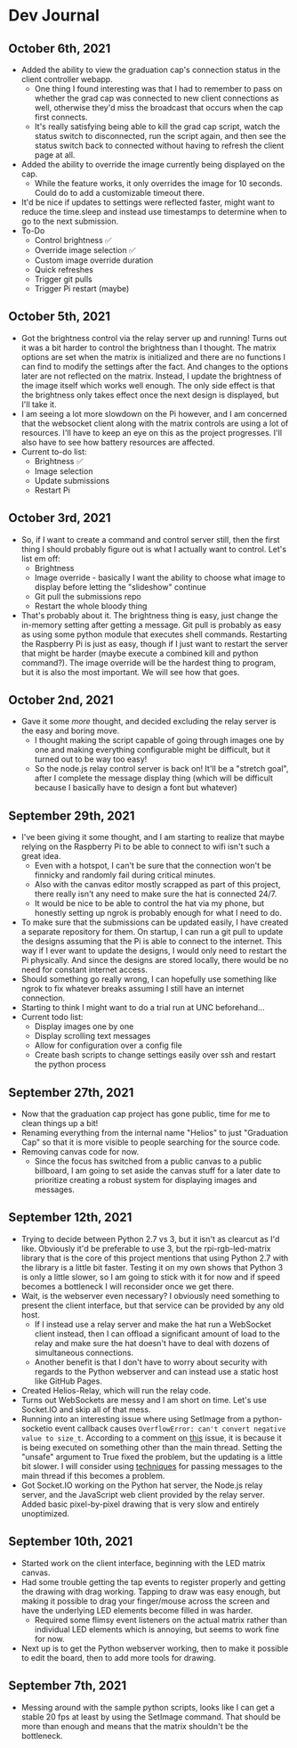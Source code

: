 # Dev Journal

## October 6th, 2021

- Added the ability to view the graduation cap's connection status in the client controller webapp.
  - One thing I found interesting was that I had to remember to pass on whether the grad cap was connected to new client connections as well, otherwise they'd miss the broadcast that occurs when the cap first connects.
  - It's really satisfying being able to kill the grad cap script, watch the status switch to disconnected, run the script again, and then see the status switch back to connected without having to refresh the client page at all.
- Added the ability to override the image currently being displayed on the cap.
  - While the feature works, it only overrides the image for 10 seconds. Could do to add a customizable timeout there.
- It'd be nice if updates to settings were reflected faster, might want to reduce the time.sleep and instead use timestamps to determine when to go to the next submission.
- To-Do
  - Control brightness ✅
  - Override image selection ✅
  - Custom image override duration
  - Quick refreshes
  - Trigger git pulls
  - Trigger Pi restart (maybe)

## October 5th, 2021

- Got the brightness control via the relay server up and running! Turns out it was a bit harder to control the brightness than I thought. The matrix options are set when the matrix is initialized and there are no functions I can find to modify the settings after the fact. And changes to the options later are not reflected on the matrix. Instead, I update the brightness of the image itself which works well enough. The only side effect is that the brightness only takes effect once the next design is displayed, but I'll take it.
- I am seeing a lot more slowdown on the Pi however, and I am concerned that the websocket client along with the matrix controls are using a lot of resources. I'll have to keep an eye on this as the project progresses. I'll also have to see how battery resources are affected.
- Current to-do list:
  - Brightness ✅
  - Image selection
  - Update submissions
  - Restart Pi

## October 3rd, 2021

- So, if I want to create a command and control server still, then the first thing I should probably figure out is what I actually want to control. Let's list em off:
  - Brightness
  - Image override - basically I want the ability to choose what image to display before letting the "slideshow" continue
  - Git pull the submissions repo
  - Restart the whole bloody thing
- That's probably about it. The brightness thing is easy, just change the in-memory setting after getting a message. Git pull is probably as easy as using some python module that executes shell commands. Restarting the Raspberry Pi is just as easy, though if I just want to restart the server that might be harder (maybe execute a combined kill and python command?). The image override will be the hardest thing to program, but it is also the most important. We will see how that goes.

## October 2nd, 2021

- Gave it some _more_ thought, and decided excluding the relay server is the easy and boring move.
  - I thought making the script capable of going through images one by one and making everything configurable might be difficult, but it turned out to be way too easy!
  - So the node.js relay control server is back on! It'll be a "stretch goal", after I complete the message display thing (which will be difficult because I basically have to design a font but whatever)

## September 29th, 2021

- I've been giving it some thought, and I am starting to realize that maybe relying on the Raspberry Pi to be able to connect to wifi isn't such a great idea.
  - Even with a hotspot, I can't be sure that the connection won't be finnicky and randomly fail during critical minutes.
  - Also with the canvas editor mostly scrapped as part of this project, there really isn't any need to make sure the hat is connected 24/7.
  - It would be nice to be able to control the hat via my phone, but honestly setting up ngrok is probably enough for what I need to do.
- To make sure that the submissions can be updated easily, I have created a separate repository for them. On startup, I can run a git pull to update the designs assuming that the Pi is able to connect to the internet. This way if I ever want to update the designs, I would only need to restart the Pi physically. And since the designs are stored locally, there would be no need for constant internet access.
- Should something go really wrong, I can hopefully use something like ngrok to fix whatever breaks assuming I still have an internet connection.
- Starting to think I might want to do a trial run at UNC beforehand...
- Current todo list:
  - Display images one by one
  - Display scrolling text messages
  - Allow for configuration over a config file
  - Create bash scripts to change settings easily over ssh and restart the python process

## September 27th, 2021

- Now that the graduation cap project has gone public, time for me to clean things up a bit!
- Renaming everything from the internal name "Helios" to just "Graduation Cap" so that it is more visible to people searching for the source code.
- Removing canvas code for now.
  - Since the focus has switched from a public canvas to a public billboard, I am going to set aside the canvas stuff for a later date to prioritize creating a robust system for displaying images and messages.

## September 12th, 2021

- Trying to decide between Python 2.7 vs 3, but it isn't as clearcut as I'd like. Obviously it'd be preferable to use 3, but the rpi-rgb-led-matrix library that is the core of this project mentions that using Python 2.7 with the library is a little bit faster. Testing it on my own shows that Python 3 is only a little slower, so I am going to stick with it for now and if speed becomes a bottleneck I will reconsider once we get there.
- Wait, is the webserver even necessary? I obviously need something to present the client interface, but that service can be provided by any old host.
  - If I instead use a relay server and make the hat run a WebSocket client instead, then I can offload a significant amount of load to the relay and make sure the hat doesn't have to deal with dozens of simultaneous connections.
  - Another benefit is that I don't have to worry about security with regards to the Python webserver and can instead use a static host like GitHub Pages.
- Created Helios-Relay, which will run the relay code.
- Turns out WebSockets are messy and I am short on time. Let's use Socket.IO and skip all of that mess.
- Running into an interesting issue where using SetImage from a python-socketio event callback causes ```OverflowError: can't convert negative value to size_t```. According to a comment on [this](https://github.com/hzeller/rpi-rgb-led-matrix/issues/1056) issue, it is because it is being executed on something other than the main thread. Setting the "unsafe" argument to True fixed the problem, but the updating is a little bit slower. I will consider using [techniques](https://www.geeksforgeeks.org/python-communicating-between-threads-set-1/) for passing messages to the main thread if this becomes a problem.
- Got Socket.IO working on the Python hat server, the Node.js relay server, and the JavaScript web client provided by the relay server. Added basic pixel-by-pixel drawing that is very slow and entirely unoptimized.

## September 10th, 2021

- Started work on the client interface, beginning with the LED matrix canvas.
- Had some trouble getting the tap events to register properly and getting the drawing with drag working. Tapping to draw was easy enough, but making it possible to drag your finger/mouse across the screen and have the underlying LED elements become filled in was harder.
  - Required some flimsy event listeners on the actual matrix rather than individual LED elements which is annoying, but seems to work fine for now.
- Next up is to get the Python webserver working, then to make it possible to edit the board, then to add more tools for drawing.

## September 7th, 2021

- Messing around with the sample python scripts, looks like I can get a stable 20 fps at least by using the SetImage command. That should be more than enough and means that the matrix shouldn't be the bottleneck.